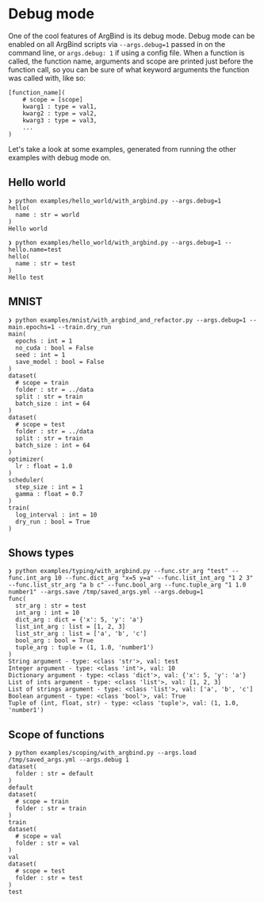 # Debug mode

One of the cool features of ArgBind is its debug mode. Debug mode can be 
enabled on all ArgBind scripts via `--args.debug=1` passed in on the
command line, or `args.debug: 1` if using a config file. When a function
is called, the function name, arguments and scope are printed just
before the function call, so you can be sure of what keyword arguments
the function was called with, like so:

```
[function_name](
    # scope = [scope]
    kwarg1 : type = val1,
    kwarg2 : type = val2,
    kwarg3 : type = val3,
    ...
)
```

Let's take a look at some examples, generated from running the other examples with
debug mode on.

## Hello world

```
❯ python examples/hello_world/with_argbind.py --args.debug=1
hello(
  name : str = world
)
Hello world
```

```
❯ python examples/hello_world/with_argbind.py --args.debug=1 --hello.name=test
hello(
  name : str = test
)
Hello test
```

## MNIST

```
❯ python examples/mnist/with_argbind_and_refactor.py --args.debug=1 --main.epochs=1 --train.dry_run
main(
  epochs : int = 1
  no_cuda : bool = False
  seed : int = 1
  save_model : bool = False
)
dataset(
  # scope = train
  folder : str = ../data
  split : str = train
  batch_size : int = 64
)
dataset(
  # scope = test
  folder : str = ../data
  split : str = train
  batch_size : int = 64
)
optimizer(
  lr : float = 1.0
)
scheduler(
  step_size : int = 1
  gamma : float = 0.7
)
train(
  log_interval : int = 10
  dry_run : bool = True
)
```

## Shows types

```
❯ python examples/typing/with_argbind.py --func.str_arg "test" --func.int_arg 10 --func.dict_arg "x=5 y=a" --func.list_int_arg "1 2 3" --func.list_str_arg "a b c" --func.bool_arg --func.tuple_arg "1 1.0 number1" --args.save /tmp/saved_args.yml --args.debug=1
func(
  str_arg : str = test
  int_arg : int = 10
  dict_arg : dict = {'x': 5, 'y': 'a'}
  list_int_arg : list = [1, 2, 3]
  list_str_arg : list = ['a', 'b', 'c']
  bool_arg : bool = True
  tuple_arg : tuple = (1, 1.0, 'number1')
)
String argument - type: <class 'str'>, val: test
Integer argument - type: <class 'int'>, val: 10
Dictionary argument - type: <class 'dict'>, val: {'x': 5, 'y': 'a'}
List of ints argument - type: <class 'list'>, val: [1, 2, 3]
List of strings argument - type: <class 'list'>, val: ['a', 'b', 'c']
Boolean argument - type: <class 'bool'>, val: True
Tuple of (int, float, str) - type: <class 'tuple'>, val: (1, 1.0, 'number1')
```

## Scope of functions

```
❯ python examples/scoping/with_argbind.py --args.load /tmp/saved_args.yml --args.debug 1
dataset(
  folder : str = default
)
default
dataset(
  # scope = train
  folder : str = train
)
train
dataset(
  # scope = val
  folder : str = val
)
val
dataset(
  # scope = test
  folder : str = test
)
test
```
